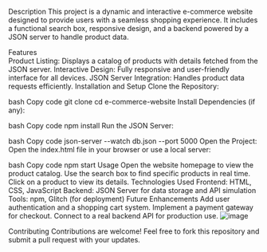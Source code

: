 Description
This project is a dynamic and interactive e-commerce website designed to provide users with a seamless shopping experience. It includes a functional search box, responsive design, and a backend powered by a JSON server to handle product data.

Features         
Product Listing: Displays a catalog of products with details fetched from the JSON server.
Interactive Design: Fully responsive and user-friendly interface for all devices.
JSON Server Integration: Handles product data requests efficiently.
Installation and Setup
Clone the Repository:

bash
Copy code
git clone <your-repository-url>
cd e-commerce-website
Install Dependencies (if any):

bash
Copy code
npm install
Run the JSON Server:

bash
Copy code
json-server --watch db.json --port 5000
Open the Project:
Open the index.html file in your browser or use a local server:

bash
Copy code
npm start
Usage
Open the website homepage to view the product catalog.
Use the search box to find specific products in real time.
Click on a product to view its details.
Technologies Used
Frontend: HTML, CSS, JavaScript
Backend: JSON Server for data storage and API simulation
Tools: npm, Glitch (for deployment)
Future Enhancements
Add user authentication and a shopping cart system.
Implement a payment gateway for checkout.
Connect to a real backend API for production use.
![image](https://github.com/user-attachments/assets/9795d527-fc68-4836-836d-e558fdfd03aa)


Contributing
Contributions are welcome! Feel free to fork this repository and submit a pull request with your updates.
